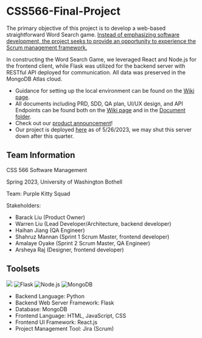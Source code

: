 # CSS566-Final-Project

The primary objective of this project is to develop a web-based straightforward Word Search game. <u>Instead of emphasizing software development, the project seeks to provide an opportunity to experience the Scrum management framework.</u>

In constructing the Word Search Game, we leveraged React and Node.js for the frontend client, while Flask was utilized for the backend server with RESTful API deployed for communication. All data was preserved in the MongoDB Atlas cloud.

- Guidance for setting up the local environment can be found on the [Wiki page](https://github.com/warrenlyr/CSS566-Final-Project/wiki).
- All documents including PRD, SDD, QA plan, UI/UX design, and API Endpoints can be found both on the [Wiki page](https://github.com/warrenlyr/CSS566-Final-Project/wiki) and in the [Document folder](https://github.com/warrenlyr/CSS566-Final-Project/tree/master/Documentation).
- Check out our [product announcement](https://github.com/warrenlyr/CSS566-Final-Project/tree/master/Documentation/Product%20Announcement)!
- Our project is deployed [here](https://word-search-game-mya5y.ondigitalocean.app/) as of 5/26/2023, we may shut this server down after this quarter.

## Team Information

CSS 566 Software Management

Spring 2023, University of Washington Bothell

Team: Purple Kitty Squad

Stakeholders:

- Barack Liu (Product Owner)
- Warren Liu (Lead Developer/Architecture, backend developer)
- Haihan Jiang (QA Engineer)
- Shahruz Mannan (Sprint 1 Scrum Master, frontend developer)
- Amalaye Oyake (Sprint 2 Scrum Master, QA Engineer)
- Arsheya Raj (Designer, frontend developer)

## Toolsets

<img src="https://img.shields.io/badge/python-3.10+-blue.svg">  ![Flask](https://img.shields.io/badge/flask-2.3.2-orange)  ![Node.js](https://img.shields.io/badge/node.js-18.16.0-brightgreen.svg)  ![MongoDB](https://img.shields.io/badge/MongoDB-Cloud-green)

- Backend Language: Python
- Backend Web Server Framework: Flask
- Database: MongoDB
- Frontend Language: HTML, JavaScript, CSS
- Frontend UI Framework: React.js
- Project Management Tool: Jira (Scrum)
